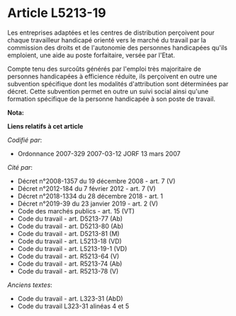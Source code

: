# Article L5213-19

Les entreprises adaptées et les centres de distribution perçoivent pour chaque travailleur handicapé orienté vers le marché
du travail par la commission des droits et de l'autonomie des personnes handicapées qu'ils emploient, une aide au poste
forfaitaire, versée par l'Etat.

Compte tenu des surcoûts générés par l'emploi très majoritaire de personnes handicapées à efficience réduite, ils perçoivent
en outre une subvention spécifique dont les modalités d'attribution sont déterminées par décret. Cette subvention permet en
outre un suivi social ainsi qu'une formation spécifique de la personne handicapée à son poste de travail.

**Nota:**



**Liens relatifs à cet article**

_Codifié par_:

  - Ordonnance 2007-329 2007-03-12 JORF 13 mars 2007

_Cité par_:

  - Décret n°2008-1357 du 19 décembre 2008 - art. 7 (V)
  - Décret n°2012-184 du 7 février 2012 - art. 7 (V)
  - Décret n°2018-1334 du 28 décembre 2018 - art. 1
  - Décret n°2019-39 du 23 janvier 2019 - art. 2 (V)
  - Code des marchés publics - art. 15 (VT)
  - Code du travail - art. D5213-77 (Ab)
  - Code du travail - art. D5213-80 (Ab)
  - Code du travail - art. D5213-81 (M)
  - Code du travail - art. L5213-18 (VD)
  - Code du travail - art. L5213-19-1 (VD)
  - Code du travail - art. R5213-64 (V)
  - Code du travail - art. R5213-74 (Ab)
  - Code du travail - art. R5213-78 (V)

_Anciens textes_:

  - Code du travail - art. L323-31 (AbD)
  - Code du travail L323-31 alinéas 4 et 5
